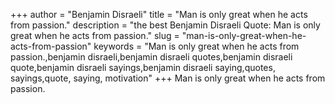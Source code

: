 +++
author = "Benjamin Disraeli"
title = "Man is only great when he acts from passion."
description = "the best Benjamin Disraeli Quote: Man is only great when he acts from passion."
slug = "man-is-only-great-when-he-acts-from-passion"
keywords = "Man is only great when he acts from passion.,benjamin disraeli,benjamin disraeli quotes,benjamin disraeli quote,benjamin disraeli sayings,benjamin disraeli saying,quotes, sayings,quote, saying, motivation"
+++
Man is only great when he acts from passion.
